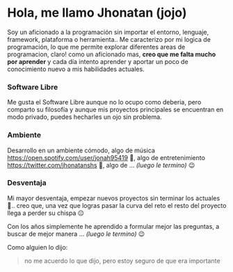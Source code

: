 # Hola, me llamo Jhonatan (jojo)

Soy un aficionado a la programación sin importar el entorno, lenguaje, framework, plataforma o herramienta.. Me caracterizo por mi logica de programación, lo que me permite explorar diferentes areas de programacion, claro! como un aficionado mas, **creo que me falta mucho por aprender** y cada día intento aprender y aportar un poco de conocimiento nuevo a mis habilidades actuales.

### Software Libre
Me gusta el Software Libre aunque no lo ocupo como deberia, pero comparto su filosofía y aunque mis proyectos principales se encuentran en modo privado, puedes hecharles un ojo sin problema.

### Ambiente
Desarrollo en un ambiente cómodo, algo de música https://open.spotify.com/user/jonah95419 🎵, algo de entretenimiento https://twitter.com/jhonatanshs 🎁, algo de ...  *(luego le termino)* 😉

### Desventaja
Mi mayor desventaja, empezar nuevos proyectos sin terminar los actuales 🤯.. creo que, una vez que logras pasar la curva del reto el resto del proyecto llega a perder su chispa 😐 

Con los años simplemente he aprendido a formular mejor las preguntas, a buscar de mejor manera ... *(luego le termino)* 😉

Como alguien lo dijo:
> no me acuerdo lo que dijo, pero estoy seguro de que era importante

